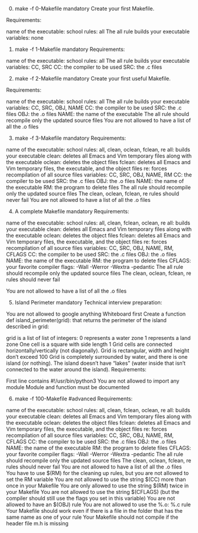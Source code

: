 0. make -f 0-Makefile
mandatory
Create your first Makefile.

Requirements:

name of the executable: school
rules: all
The all rule builds your executable
variables: none

1. make -f 1-Makefile
mandatory
Requirements:

name of the executable: school
rules: all
The all rule builds your executable
variables: CC, SRC
CC: the compiler to be used
SRC: the .c files


2. make -f 2-Makefile
mandatory
Create your first useful Makefile.

Requirements:

name of the executable: school
rules: all
The all rule builds your executable
variables: CC, SRC, OBJ, NAME
CC: the compiler to be used
SRC: the .c files
OBJ: the .o files
NAME: the name of the executable
The all rule should recompile only the updated source files
You are not allowed to have a list of all the .o files


3. make -f 3-Makefile
mandatory
Requirements:

name of the executable: school
rules: all, clean, oclean, fclean, re
all: builds your executable
clean: deletes all Emacs and Vim temporary files along with the executable
oclean: deletes the object files
fclean: deletes all Emacs and Vim temporary files, the executable, and the object files
re: forces recompilation of all source files
variables: CC, SRC, OBJ, NAME, RM
CC: the compiler to be used
SRC: the .c files
OBJ: the .o files
NAME: the name of the executable
RM: the program to delete files
The all rule should recompile only the updated source files
The clean, oclean, fclean, re rules should never fail
You are not allowed to have a list of all the .o files


4. A complete Makefile
mandatory
Requirements:

name of the executable: school
rules: all, clean, fclean, oclean, re
all: builds your executable
clean: deletes all Emacs and Vim temporary files along with the executable
oclean: deletes the object files
fclean: deletes all Emacs and Vim temporary files, the executable, and the object files
re: forces recompilation of all source files
variables: CC, SRC, OBJ, NAME, RM, CFLAGS
CC: the compiler to be used
SRC: the .c files
OBJ: the .o files
NAME: the name of the executable
RM: the program to delete files
CFLAGS: your favorite compiler flags: -Wall -Werror -Wextra -pedantic
The all rule should recompile only the updated source files
The clean, oclean, fclean, re rules should never fail

You are not allowed to have a list of all the .o files


5. Island Perimeter
mandatory
Technical interview preparation:

You are not allowed to google anything
Whiteboard first
Create a function def island_perimeter(grid): that returns the perimeter of the island described in grid:

grid is a list of list of integers:
0 represents a water zone
1 represents a land zone
One cell is a square with side length 1
Grid cells are connected horizontally/vertically (not diagonally).
Grid is rectangular, width and height don’t exceed 100
Grid is completely surrounded by water, and there is one island (or nothing).
The island doesn’t have “lakes” (water inside that isn’t connected to the water around the island).
Requirements:

First line contains #!/usr/bin/python3
You are not allowed to import any module
Module and function must be documented


6. make -f 100-Makefile
#advanced
Requirements:

name of the executable: school
rules: all, clean, fclean, oclean, re
all: builds your executable
clean: deletes all Emacs and Vim temporary files along with the executable
oclean: deletes the object files
fclean: deletes all Emacs and Vim temporary files, the executable, and the object files
re: forces recompilation of all source files
variables: CC, SRC, OBJ, NAME, RM, CFLAGS
CC: the compiler to be used
SRC: the .c files
OBJ: the .o files
NAME: the name of the executable
RM: the program to delete files
CFLAGS: your favorite compiler flags: -Wall -Werror -Wextra -pedantic
The all rule should recompile only the updated source files
The clean, oclean, fclean, re rules should never fail
You are not allowed to have a list of all the .o files
You have to use $(RM) for the cleaning up rules, but you are not allowed to set the RM variable
You are not allowed to use the string $(CC) more than once in your Makefile
You are only allowed to use the string $(RM) twice in your Makefile
You are not allowed to use the string $(CFLAGS) (but the compiler should still use the flags you set in this variable)
You are not allowed to have an $(OBJ) rule
You are not allowed to use the %.o: %.c rule
Your Makefile should work even if there is a file in the folder that has the same name as one of your rule
Your Makefile should not compile if the header file m.h is missing
